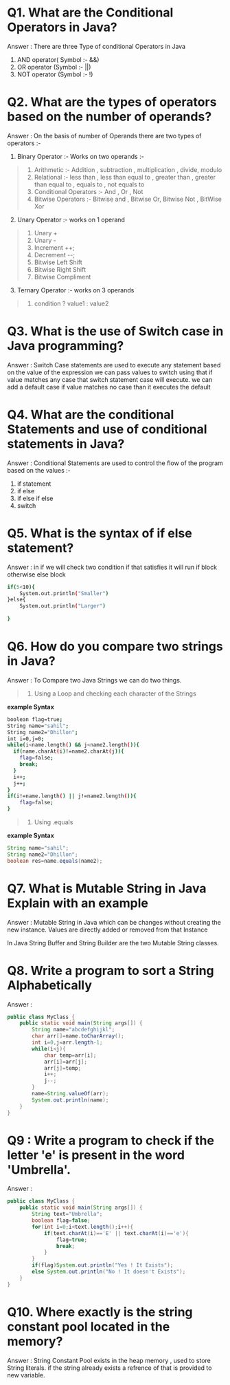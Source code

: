 # Q1. What are the Conditional Operators in Java?
Answer : There are three Type of conditional Operators in Java 
1. AND operator( Symbol :- &&)
1. OR operator (Symbol :- ||)
1. NOT operator (Symbol :- !)

# Q2. What are the types of operators based on the number of operands?
Answer : On the basis of number of Operands there are two types of operators :-
1. Binary Operator :- Works on two operands :-
> 1. Arithmetic :- Addition , subtraction , multiplication , divide, modulo 
> 1. Relational :- less than , less than equal to , greater than  , greater than equal to , equals to , not equals to
> 1. Conditional Operators :- And , Or , Not
> 1. Bitwise Operators :- Bitwise and , Bitwise Or, Bitwise Not , BitWise Xor

2. Unary Operator :- works on 1 operand
>1. Unary +
> 1. Unary -
> 1. Increment ++;
> 1. Decrement --;
> 1. Bitwise Left Shift
> 1. Bitwise Right Shift
>1. Bitwise Compliment
3. Ternary Operator :- works on 3 operands
> 1. condition ? value1 : value2


# Q3. What is the use of Switch case in Java programming?
Answer : Switch Case statements are used to execute any statement based on the value of the expression
we can pass values to switch using that if value matches any case that switch statement case will execute. we can add a default case if value matches no case than it executes the default

# Q4. What are the conditional Statements and use of conditional statements in Java?
Answer : Conditional Statements are used to control the flow of the program based on the values :-
1. if statement
1. if else
1. if else if else
1. switch

# Q5. What is the syntax of if else statement?
Answer : in if we will check two condition if that satisfies it will run if block otherwise else block
```bash
if(5<10){
    System.out.println("Smaller")
}else{
    System.out.println("Larger")
    
}
```
# Q6. How do you compare two strings in Java?
Answer : To Compare two Java Strings we can do two things. 
>1. Using a Loop and checking each character of the Strings

**example Syntax**
```bash
boolean flag=true;
String name="sahil";
String name2="Dhillon";
int i=0,j=0;
while(i<name.length() && j<name2.length()){
  if(name.charAt(i)!=name2.charAt(j)){
    flag=false;
    break;
  }
  i++;
  j++;
}
if(i!=name.length() || j!=name2.length()){
    flag=false;
}
```
>1. Using .equals

**example Syntax**
```java
String name="sahil";
String name2="Dhillon";
boolean res=name.equals(name2);
```

# Q7. What is Mutable String in Java Explain with an example
Answer : Mutable String in Java which can be changes without creating the new instance. Values are directly added or removed from that Instance

In Java String Buffer and String Builder are the two Mutable String classes.

# Q8. Write a program to sort a String Alphabetically
Answer : 
```java
public class MyClass {
    public static void main(String args[]) {
        String name="abcdefghijkl";
        char arr[]=name.toCharArray();
        int i=0,j=arr.length-1;
        while(i<j){
            char temp=arr[i];
            arr[i]=arr[j];
            arr[j]=temp;
            i++;
            j--;
        }
        name=String.valueOf(arr);
        System.out.println(name);
    }
}
```

# Q9 : Write a program to check if the letter 'e' is present in the word 'Umbrella'.
Answer : 
```java
public class MyClass {
    public static void main(String args[]) {
        String text="Umbrella";
        boolean flag=false;
        for(int i=0;i<text.length();i++){
            if(text.charAt(i)=='E' || text.charAt(i)=='e'){
                flag=true;
                break;
            }
        }
        if(flag)System.out.println("Yes ! It Exists");
        else System.out.println("No ! It doesn't Exists");
    }
}
```

# Q10. Where exactly is the string constant pool located in the memory?
Answer :  String Constant Pool exists in the heap memory , used to store String literals. if the string already exists a refrence of that is provided to new variable.